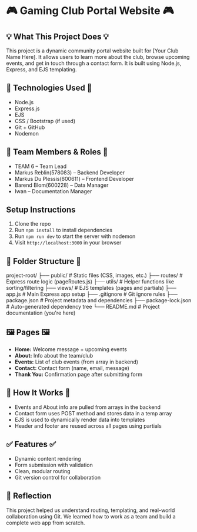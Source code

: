 # 🎮 Gaming Club Portal Website 🎮

## 💡 What This Project Does 💡
This project is a dynamic community portal website built for [Your Club Name Here]. It allows users to learn more about the club, browse upcoming events, and get in touch through a contact form. It is built using Node.js, Express, and EJS templating.

## 🚀 Technologies Used 🚀
- Node.js
- Express.js
- EJS
- CSS / Bootstrap (if used)
- Git + GitHub
- Nodemon

## 👥 Team Members & Roles 👥
- TEAM 6 – Team Lead
- Markus Reblin(578083) – Backend Developer
- Markus Du Plessis(600611) – Frontend Developer
- Barend Blom(600228) – Data Manager
- Iwan – Documentation Manager

## Setup Instructions
1. Clone the repo
2. Run `npm install` to install dependencies
3. Run `npm run dev` to start the server with nodemon
4. Visit `http://localhost:3000` in your browser

## 📂 Folder Structure 📂
project-root/
├── public/ # Static files (CSS, images, etc.)
├── routes/ # Express route logic (pageRoutes.js)
├── utils/ # Helper functions like sorting/filtering
├── views/ # EJS templates (pages and partials)
├── app.js # Main Express app setup
├── .gitignore # Git ignore rules
├── package.json # Project metadata and dependencies
├── package-lock.json # Auto-generated dependency tree
└── README.md # Project documentation (you're here)

## 🖼 Pages 🖼
- **Home:** Welcome message + upcoming events
- **About:** Info about the team/club
- **Events:** List of club events (from array in backend)
- **Contact:** Contact form (name, email, message)
- **Thank You:** Confirmation page after submitting form

## 🧠 How It Works 🧠
- Events and About info are pulled from arrays in the backend
- Contact form uses POST method and stores data in a temp array
- EJS is used to dynamically render data into templates
- Header and footer are reused across all pages using partials

## ✅ Features ✅
- Dynamic content rendering
- Form submission with validation
- Clean, modular routing
- Git version control for collaboration

## 🙌 Reflection 
This project helped us understand routing, templating, and real-world collaboration using Git. We learned how to work as a team and build a complete web app from scratch.
